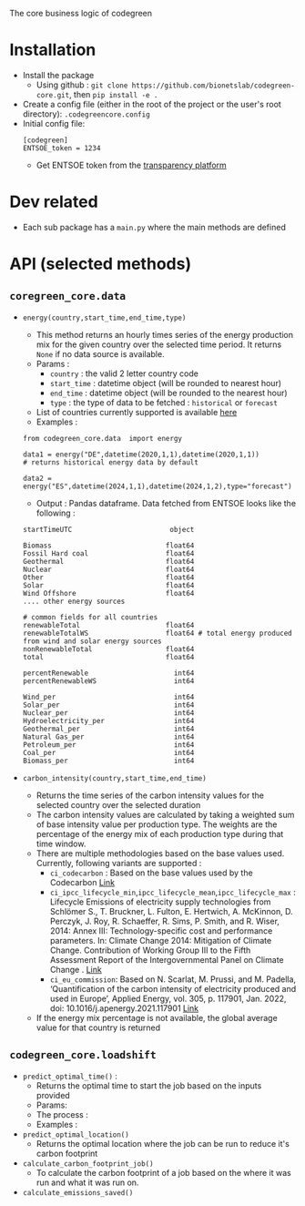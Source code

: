 The core business logic of codegreen

# Installation 

- Install the package 
  - Using github : `git clone https://github.com/bionetslab/codegreen-core.git`, then `pip install -e .`
- Create a config file (either in the root of the project or the user's root directory): `.codegreencore.config`
- Initial config file:
  ```
  [codegreen]
  ENTSOE_token = 1234
  ```
  - Get ENTSOE token from the [transparency platform](https://transparency.entsoe.eu/dashboard/show)

# Dev related

- Each sub package has a `main.py` where the main methods  are defined 

# API (selected methods)

## `coregreen_core.data` 

- `energy(country,start_time,end_time,type)`
  - This method returns an hourly times series of the energy production mix for the given country over the selected time period. It returns `None` if  no data source is available. 
  - Params : 
    - `country` : the valid 2 letter country code
    - `start_time` : datetime object (will be rounded to nearest hour)
    - `end_time` :  datetime object (will be rounded to the nearest hour)
    - `type` : the type of data to be fetched : `historical` or `forecast`
  - List of countries currently supported is available [here](./codegreen_core/data/country_list.json)
  - Examples :
  ```
  from codegreen_core.data  import energy

  data1 = energy("DE",datetime(2020,1,1),datetime(2020,1,1)) 
  # returns historical energy data by default 

  data2 = energy("ES",datetime(2024,1,1),datetime(2024,1,2),type="forecast")
  ```

  - Output : Pandas dataframe. Data fetched from ENTSOE looks like the following : 
  ```
  startTimeUTC                        object

  Biomass                            float64
  Fossil Hard coal                   float64
  Geothermal                         float64
  Nuclear                            float64
  Other                              float64
  Solar                              float64
  Wind Offshore                      float64
  .... other energy sources 

  # common fields for all countries 
  renewableTotal                     float64
  renewableTotalWS                   float64 # total energy produced from wind and solar energy sources 
  nonRenewableTotal                  float64
  total                              float64

  percentRenewable                     int64
  percentRenewableWS                   int64

  Wind_per                             int64
  Solar_per                            int64
  Nuclear_per                          int64
  Hydroelectricity_per                 int64
  Geothermal_per                       int64
  Natural Gas_per                      int64
  Petroleum_per                        int64
  Coal_per                             int64
  Biomass_per                          int64
  ```
- `carbon_intensity(country,start_time,end_time)`
  - Returns the time series of the carbon intensity values for the selected country over the selected duration 
  - The carbon intensity values are calculated by taking a weighted sum of base intensity value per production type. The weights are the percentage of the energy mix of each production type during that time window. 
  - There are multiple methodologies based on the base values used. Currently, following variants are supported :
    - `ci_codecarbon` : Based on the base values used by the Codecarbon [Link](https://mlco2.github.io/codecarbon/methodology.html#carbon-intensity)
    - `ci_ipcc_lifecycle_min`,`ipcc_lifecycle_mean`,`ipcc_lifecycle_max` : Lifecycle Emissions of electricity supply technologies from  Schlömer S., T. Bruckner, L. Fulton, E. Hertwich, A. McKinnon, D. Perczyk, J. Roy, R. Schaeffer, R. Sims, P. Smith, and R. Wiser, 2014: Annex III: Technology-specific cost and performance parameters. In: Climate Change 2014: Mitigation of Climate Change. Contribution of Working Group III to the Fifth Assessment Report of the Intergovernmental Panel on Climate  Change . [Link](https://www.ipcc.ch/site/assets/uploads/2018/02/ipcc_wg3_ar5_annex-iii.pdf#page=7) 
    - `ci_eu_commission`: Based on N. Scarlat, M. Prussi, and M. Padella, ‘Quantification of the carbon intensity of electricity produced and used in Europe’, Applied Energy, vol. 305, p. 117901, Jan. 2022, doi: 10.1016/j.apenergy.2021.117901 [Link](https://doi.org/10.1016/j.apenergy.2021.117901)
  - If the energy mix percentage is not available, the global average value for that country is returned 

## `codegreen_core.loadshift`
- `predict_optimal_time()` : 
  - Returns the optimal time to start the job based on the inputs provided
  - Params:
  - The process : 
  - Examples :
- `predict_optimal_location()`
  - Returns the optimal location where the job can be run to reduce it's carbon footprint
- `calculate_carbon_footprint_job()`
  - To calculate the carbon footprint of a job based on the where it was run and what it was run on. 
- `calculate_emissions_saved()`
